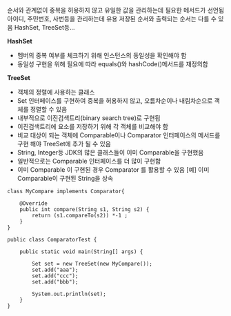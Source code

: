 순서와 관계없이 중복을 허용하지 않고 유일한 값을 관리하는데 필요한 메서드가 선언됨
아이디, 주민번호, 사번등을 관리하는데 유용
저장된 순서와 출력되는 순서는 다를 수 있음
HashSet, TreeSet등...

**HashSet**
- 멤버의 중복 여부를 체크하기 위해 인스턴스의 동일성을 확인해야 함
- 동일성 구현을 위해 필요에 따라 equals()와 hashCode()메서드를 재정의함

**TreeSet**
- 객체의 정렬에 사용하는 클래스
- Set 인터페이스를 구현하여 중복을 허용하지 않고, 오름차순이나 내림차순으로 객체를 정렬할 수 있음
- 내부적으로 이진검색트리(binary search tree)로 구현됨
- 이진검색트리에 요소를 저장하기 위해 각 객체를 비교해야 함
- 비교 대상이 되는 객체에 Comparable이나 Comparator 인터페이스의 메서드를 구현 해야 TreeSet에 추가 될 수 있음
- String, Integer등 JDK의 많은 클래스들이 이미 Comparable을 구현했음
- 일반적으로는 Comparable 인터페이스를 더 많이 구현함
- 이미 Comparable 이 구현된 경우 Comparator 를 활용할 수 있음
[예] 이미 Comparable이 구현된 String을 상속

```
class MyCompare implements Comparator{

	@Override
	public int compare(String s1, String s2) {
		return (s1.compareTo(s2)) *-1 ;
	}
}

public class ComparatorTest {
	
	public static void main(String[] args) {
		
		Set set = new TreeSet(new MyCompare());
		set.add("aaa");
		set.add("ccc");
		set.add("bbb");
				
		System.out.println(set);
	}
}
```